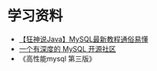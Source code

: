 # 学习资料
- [【狂神说Java】MySQL最新教程通俗易懂](https://www.bilibili.com/video/BV1NJ411J79W)
- [一个有深度的 MySQL 开源社区](https://opensource.actionsky.com/)
- 《高性能mysql 第三版》
